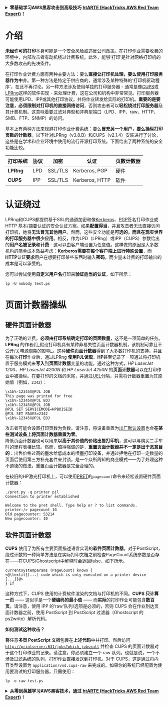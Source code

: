 <details>

<summary><strong>零基础学习AWS黑客攻击到高级技巧</strong> <a href="https://training.hacktricks.xyz/courses/arte"><strong>htARTE (HackTricks AWS Red Team Expert)</strong></a><strong>！</strong></summary>

支持HackTricks的其他方式：

* 如果您想在**HackTricks中看到您的公司广告**或**下载HackTricks的PDF**，请查看[**订阅计划**](https://github.com/sponsors/carlospolop)！
* 获取[**官方PEASS & HackTricks商品**](https://peass.creator-spring.com)
* 发现[**PEASS家族**](https://opensea.io/collection/the-peass-family)，我们独家的[**NFTs系列**](https://opensea.io/collection/the-peass-family)
* **加入** 💬 [**Discord群组**](https://discord.gg/hRep4RUj7f) 或 [**telegram群组**](https://t.me/peass) 或在 **Twitter** 🐦 上**关注**我 [**@carlospolopm**](https://twitter.com/carlospolopm)**。**
* 通过向[**HackTricks**](https://github.com/carlospolop/hacktricks) 和 [**HackTricks Cloud**](https://github.com/carlospolop/hacktricks-cloud) github仓库提交PR来**分享您的黑客技巧**。

</details>


# **介绍**

**未经许可的打印**本身可能是一个安全风险或违反公司政策。在打印作业需要收费的环境中，内部攻击者有动机绕过计费系统。此外，能够‘打印’是针对网络打印机的大多数攻击的先决条件。

在打印作业计费方面有两种主要方法：要么**直接让打印机处理，要么使用打印服务器作为中介**。第一种方法是特定于供应商的，通常涉及某种特殊的‘打印机驱动程序’，在此不再讨论。另一种方法涉及使用单独的打印服务器 - 通常是像[CUPS](https://en.wikipedia.org/wiki/CUPS)或[LPRng](https://en.wikipedia.org/wiki/LPRng)这样的软件实现 - 来处理计费，这在公司和机构中非常常见。打印服务器可能使用LPD、IPP或其他打印协议，并将作业转发给实际的打印机。**重要的是要注意，必须限制对打印机的直接网络访问**，否则攻击者可以**轻松绕过打印服务器**及其计费机制。这意味着要过滤对典型和非典型端口（LPD、IPP、raw、HTTP、SMB、FTP、SNMP）的访问。

基本上有两种方法来规避打印作业计费系统：要么**冒充另一个用户，要么操纵打印页数的计数器**。以下针对LPRng（v3.8.B）和CUPS（v2.1.4）安装进行了讨论，这些是在学术和企业环境中使用的流行开源打印系统。下面给出了两种系统的安全功能比较。

| 打印系统 | 协议 | 加密 | 认证 | 页数计数器 |
| --------------- | -------- | ---------- | -------------- | ------------ |
| **LPRng**       | LPD      | SSL/TLS    | Kerberos, PGP  | 硬件     |
| **CUPS**        | IPP      | SSL/TLS    | Kerberos, HTTP | 软件     |

# 认证绕过

LPRng和CUPS都提供基于SSL的通道加密和像[Kerberos](https://en.wikipedia.org/wiki/Kerberos\_\(protocol\))、[PGP](https://en.wikipedia.org/wiki/Pretty\_Good\_Privacy)签名打印作业或HTTP [基本](https://en.wikipedia.org/wiki/Basic\_access\_authentication)/[摘要](https://en.wikipedia.org/wiki/Digest\_access\_authentication)认证的安全认证方案。如果**配置得当**，并且攻击者无法直接访问打印机，她将**无法冒充其他用户**。然而，这些安全功能是**可选的，而且在现实世界的打印服务器中很少应用**。相反，作为LPD（LPRng）或IPP（CUPS）参数给出的**用户名被记录和计费** - 这可以由客户端设置为任意值。这样做的原因是大多数机构的简单成本效益考虑：**Kerberos需要在每个客户端上进行特殊设置**，而**HTTP**认证**要求**用户在想要打印某些东西时输入**密码**，而少量未计费的打印输出的成本是可以承受的。

您可以尝试使用**自定义用户名**打印来**验证适当的认证**，如下所示：
```
lp -U nobody test.ps
```
# 页面计数器操纵

## 硬件页面计数器

为了正确的计费，**必须由打印系统确定打印的页面数量**，这不是一项简单的任务。**LPRng** 的作者们_假设打印机具有某种非易失性页面计数器机制，该机制可靠且不受开/关电源周期的影响_。这种**硬件页面计数器**得到了大多数打印机的支持，并且在每次**打印**作业后，通过LPRng **使用PJL读取**。**HP**甚至记录了一项通过将打印机置于服务模式来**写入**到**页面计数器**变量的功能。通过这种方式，_HP LaserJet 1200、HP LaserJet 4200N_ 和 _HP LaserJet 4250N_ 的**页面计数器**可以在打印作业中被操纵。在要打印的文档的末尾，并通过[UEL](./#uel)分隔，只需将计数器重置为其原始值（例如，`2342`）：
```
\x1b%-12345X@PJL JOB
This page was printed for free
\x1b%-12345X@PJL EOJ
\x1b%-12345X@PJL JOB
@PJL SET SERVICEMODE=HPBOISEID
@PJL SET PAGES=2342
\x1b%-12345X@PJL EOJ
```
攻击者可能会设置打印页数为负数。请注意，将设备重置为[出厂默认设置](factory-defaults.md)也会**在某些测试设备上将页面计数器重置为零**。\
降低页面计数器也可以用来**以高于其价值的价格出售打印机**，这可以与购买二手车时的里程表相比较。然而，值得强调的是，**重置页面计数器并不一定是出于恶意目的**：出售价格过高的墨水给低成本的喷墨打印设备，并通过拒绝在打印一定数量的页面后使用第三方补充套件来封锁，是一个众所周知的商业模式——为了处理这种不道德的做法，重置页面计数器是完全合理的。

在较旧的HP激光打印机上，可以使用[PRET](https://github.com/RUB-NDS/PRET)的`pagecount`命令来轻松设置硬件页面计数器：
```
./pret.py -q printer pjl
Connection to printer established

Welcome to the pret shell. Type help or ? to list commands.
printer:/> pagecount 10
Old pagecounter: 53214
New pagecounter: 10
```
## 软件页面计数器

**CUPS** 使用了为所有主要页面描述语言实现的**软件页面计数器**。对于PostScript，绕过计数的一种简单方法是在实际打印文档之前检查PageCount系统参数是否存在——在CUPS/Ghostscript中解释时会返回false，如下所示。
```
currentsystemparams (PageCount) known {
<@\textit{[...] code which is only executed on a printer device [...]}@>
} if
```
这种方式下，CUPS 使用的计费软件渲染的文档与打印机的不同。**CUPS 只计算一页** —— 这似乎是一个**硬编码的最小值** —— 而**实际**的打印作业可能包含**数百** **页**。请注意，使用 IPP 的‘raw’队列/选项是必须的，否则 CUPS 会在作业到达页面计数器之前，使用 PostScript 到 PostScript 过滤器（Ghostscript 的 ps2write）解析代码。

**如何测试这种攻击？**

**将**任意**多页 PostScript 文档**包裹在**上述代码**中并打印。然后访问 [`http://printserver:631/jobs?which_jobs=all`](http://printserver:631/jobs?which\_jobs=all) 并检查 CUPS 的页面计数器对于这个打印作业的记录。请注意，你必须建立一个 raw 队列。也就是说，一个不涉及过滤系统的队列，打印作业直接发送到打印机。对于 CUPS，这是通过将内容类型设置为 `application/vnd.cups-raw` 来完成的。如果你的系统已经配置为使用要测试的打印服务器，只需使用：
```
lp -o raw test.ps
```
<details>

<summary><strong>从零到英雄学习AWS黑客技术，通过</strong> <a href="https://training.hacktricks.xyz/courses/arte"><strong>htARTE (HackTricks AWS Red Team Expert)</strong></a><strong>！</strong></summary>

支持HackTricks的其他方式：

* 如果您想在**HackTricks中看到您的公司广告**或**以PDF格式下载HackTricks**，请查看[**订阅计划**](https://github.com/sponsors/carlospolop)！
* 获取[**官方PEASS & HackTricks商品**](https://peass.creator-spring.com)
* 发现[**PEASS家族**](https://opensea.io/collection/the-peass-family)，我们独家的[**NFTs系列**](https://opensea.io/collection/the-peass-family)
* **加入** 💬 [**Discord群组**](https://discord.gg/hRep4RUj7f) 或 [**telegram群组**](https://t.me/peass) 或在 **Twitter** 🐦 上**关注**我 [**@carlospolopm**](https://twitter.com/carlospolopm)**。**
* **通过向** [**HackTricks**](https://github.com/carlospolop/hacktricks) 和 [**HackTricks Cloud**](https://github.com/carlospolop/hacktricks-cloud) github仓库提交PR来分享您的黑客技巧。

</details>

